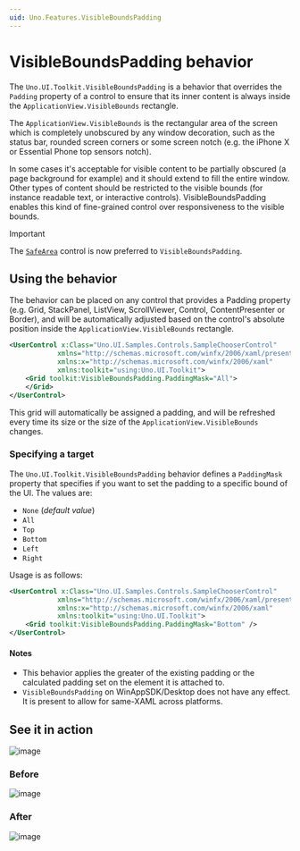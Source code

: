 ```yaml
---
uid: Uno.Features.VisibleBoundsPadding
---
```


# VisibleBoundsPadding behavior
The `Uno.UI.Toolkit.VisibleBoundsPadding` is a behavior that overrides the `Padding` property of a control to ensure that its inner content is always inside the `ApplicationView.VisibleBounds` rectangle.

The `ApplicationView.VisibleBounds` is the rectangular area of the screen which is completely unobscured by any window decoration, such as the status bar, rounded screen corners or some screen notch (e.g. the iPhone X or Essential Phone top sensors notch).

In some cases it's acceptable for visible content to be partially obscured (a page background for example) and it should extend to fill the entire window. Other types of content should be restricted to the visible bounds (for instance readable text, or interactive controls). VisibleBoundsPadding enables this kind of fine-grained control over responsiveness to the visible bounds.

> [!IMPORTANT]
> The [`SafeArea`](../external/uno.toolkit.ui/doc/controls/SafeArea.md) control is now preferred to `VisibleBoundsPadding`.

## Using the behavior
The behavior can be placed on any control that provides a Padding property (e.g. Grid, StackPanel, ListView, ScrollViewer, Control, ContentPresenter or Border), and will be automatically adjusted based on the control's absolute position inside the `ApplicationView.VisibleBounds` rectangle.

```xml
<UserControl x:Class="Uno.UI.Samples.Controls.SampleChooserControl"
            xmlns="http://schemas.microsoft.com/winfx/2006/xaml/presentation"
            xmlns:x="http://schemas.microsoft.com/winfx/2006/xaml"
            xmlns:toolkit="using:Uno.UI.Toolkit">
    <Grid toolkit:VisibleBoundsPadding.PaddingMask="All">
    </Grid>
</UserControl>
```

This grid will automatically be assigned a padding, and will be refreshed every time its size or the size of the `ApplicationView.VisibleBounds` changes.

### Specifying a target

The `Uno.UI.Toolkit.VisibleBoundsPadding` behavior defines a `PaddingMask` property that specifies if you want to set the padding to a specific bound of the UI. The values are:

- `None` (*default value*)
- `All`
- `Top`
- `Bottom`
- `Left`
- `Right`

Usage is as follows:

```xml
<UserControl x:Class="Uno.UI.Samples.Controls.SampleChooserControl"
            xmlns="http://schemas.microsoft.com/winfx/2006/xaml/presentation"
            xmlns:x="http://schemas.microsoft.com/winfx/2006/xaml"
            xmlns:toolkit="using:Uno.UI.Toolkit">
    <Grid toolkit:VisibleBoundsPadding.PaddingMask="Bottom" />
</UserControl>
```

#### Notes
- This behavior applies the greater of the existing padding or the calculated padding set on the element it is attached to.
- `VisibleBoundsPadding` on WinAppSDK/Desktop does not have any effect. It is present to allow for same-XAML across platforms.

## See it in action

![image](https://user-images.githubusercontent.com/36631443/68304897-b6205500-0074-11ea-8ec9-b4f02dddd5e6.png)
 
### Before
![image](https://user-images.githubusercontent.com/36631443/68239478-06e27000-ffd9-11e9-956a-c4d954341a5f.png)
 
### After
![image](https://user-images.githubusercontent.com/36631443/68239503-1366c880-ffd9-11e9-9d67-f95050b2e1a7.png)
